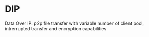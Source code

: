 # DIP
Data Over IP: p2p file transfer with variable number of client pool, intrerrupted transfer and encryption capabilities
